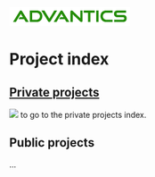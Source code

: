 [![](images/advantics_logo.png)](http://advantics.fr)

# Project index

## [Private projects](https://github.com/ADVANTICS/index_private/blob/master/README.md)

[![](https://img.shields.io/badge/Click%20here-red.svg)](https://github.com/ADVANTICS/index_private/blob/master/README.md) to go to the private projects index.

## Public projects

...
